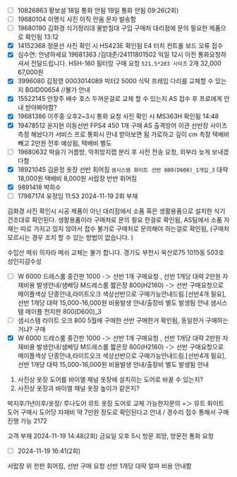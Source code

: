 - [ ] 10826863 황보설 18일 통화 안됨 19일 통화 안됨 09:26(2회)
- [ ] 19680104 이명식 사진 아직 안옴 문자 발송함
- [ ] 19680190 김화경 식기정리대 물받침대 구입 구매처 대리점에 문의 필요한 제품으로 확인됨 13:12
- [x] 14152368 정문선 사진 확인 시 HS423E 확인됨 E4 터치 컨트롤 보드 오류 접수
- [x] 심수연: 안녕하세요 19681363 /김대준/24111801502 익일 12시 이전 통화요청하셔서 전달드립니다. HSH-160  필터망 구매 요청  `521.5*203 사이즈`  2개 32,000  67,000원
- [x] 3996080 김정영 0003014089 빅터2 5000 식탁 프레임 다리를 교체할 수 있는지 BGID00654 //불가 안내 
- [x] 15522145 안창주 배수 호스 두꺼운걸로 교체 할 수 있는지 AS 접수 후 프로에게 안내 받아봐야함?
- [x] 19681386 이주홍 오후2~3시 통화 요청 사진 확인 시 MS363H 확인됨 14:48
- [x] 19478512 윤지현 이동선반 FPS4 450 1개 구매 AS 출격방어 이관 선반장 사이즈 측정 해놨다가 서비스 프로 통화시 안내 받아보면 됨 가로하고 깊이 cm 측정 택배비 빼고 2만원 전후 예상됨, 택배비 별도
- [ ] 19680632 박슬기 거름방, 악취방지캡 분리 후 사전 전송 요청, 외부라 늦게 보내겠다함
- [x] 18921045 김윤정 옷장 선반 휘어짐  `샘시스템 화이트 선반 800(D600)_1개입_3` 대략 18,000원 택배비 8,000원 서랍장 반반 휘어짐
- [x] 9891418 박희수
- [ ] 17987174  유정임 11:53 2024-11-19 2회 부재

김화경 사진 확인시 시공 제품이 아닌 대리점에서 소품 혹은 생활용품으로 설치한 식기건조대로 확인된다. 생활용품이라 구매처로 문의 필요 한걸로 확인됨, AS팀에서 소품 자재는 따로 가지고 있지 않아서 접수 불가로 구매처로 문의해야 하는걸로 확인됨, 
(구매처 모르시는 경우 조치 할 수 있는 방법이 없습니다. )

수입산 메쉬 의자라 메쉬 교체는 불가 합니다. 
경기도 부천시 옥산로75 1015동 503호
성인지감수성

- [ ] W 6000 드레스룸 중간판 1000 -＞ 선반 1개 구매요청 , 선반 1개당 대략 2만원 자재비용 발생안내/샘베딩 M드레스룸 짧은장 800(H2160) -＞ 선반 구매요청으로 메이플색상 단종안내,라이트오크 색상선반으로 구매가능안내드림.[선반4개 필요],선반 1개당 대략 15,000-16,000원 비용발생 안내/출장비 별도 발생됨 안내 샘시스템 메이플 천지판 800(D600)_3 
- [ ] 샘시스템 라이트 오크 800 5월에 구매한 선반 구매한거 확인됨, 동일한거 구매하는거냐? 구매 
- [x] W 6000 드레스룸 중간판 1000 -＞ 선반 1개 구매요청 , 선반 1개당 대략 2만원 자재비용 발생안내/샘베딩 M드레스룸 짧은장 800(H2160) -＞ 선반 구매요청으로 메이플색상 단종안내,라이트오크 색상선반으로 구매가능안내드림.[선반4개 필요],선반 1개당 대략 15,000-16,000원 비용발생 안내/출장비 별도 발생됨 안내

1. 사진상 옷장 도어를 바이엘 채널 옷장에 설치히는 도어로 바꿀 수 있는지?
2. 사진상 옷장과 바이엘 채널 옷장 높이가 같은지?

박지후/1년이후/옷장/ 루나도어  뮤트 옷장 도어로 교체 가능한지문의  =＞ 뮤트 화이트 도어 구매시 도어당 자재비 약 7만원 정도로 확인된다고 안내 / 경수리 접수 통해서 구매 진행 가능
2172



고객 부재 2024-11-19 14:48(2회) 금요일 오후 5시 방문 희망, 방문전 통화 요청
- [ ] 2024-11-19 16:41(2회)

서랍장 위 천판 휘어짐, 선반 구매 요청 선반 1개당 대략 얼마 비용 안내함